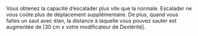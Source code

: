 ﻿---
id: subclass_cunning_cutpurse_fr.md#monte-en-l’air
name: Monte-en-l’air
---
Vous obtenez la capacité d’escalader plus vite que la normale. Escalader ne vous coûte plus de déplacement supplémentaire. De plus, quand vous faites un saut avec élan, la distance à laquelle vous pouvez sauter est augmentée de [30 cm x votre modificateur de Dextérité].

